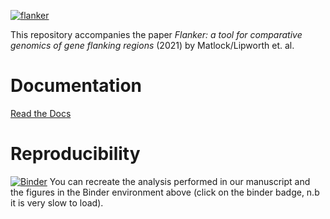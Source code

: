 [![flanker](https://github.com/wtmatlock/flanker/blob/main/docs/frontpage.png)](https://flanker.readthedocs.io/en/latest/ "Read the Docs")

This repository accompanies the paper *Flanker: a tool for comparative genomics of gene flanking regions* (2021) by Matlock/Lipworth et. al.

# Documentation
[Read the Docs](https://flanker.readthedocs.io/en/latest/)

# Reproducibility
[![Binder](https://mybinder.org/badge_logo.svg)](https://mybinder.org/v2/gh/samlipworth/Flanker-Reproducible-Example/main?urlpath=rstudio)
You can recreate the analysis performed in our manuscript and the figures in the Binder environment above (click on the binder badge, n.b it is very slow to load).
